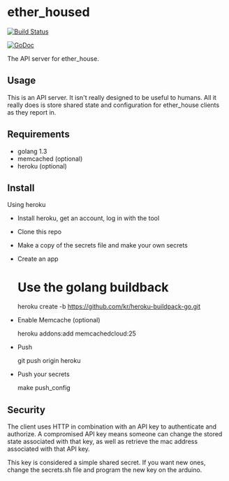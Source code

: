 # ether_housed

[![Build Status](https://travis-ci.org/solarkennedy/ether_housed.svg)](https://travis-ci.org/solarkennedy/ether_housed)

[![GoDoc](https://godoc.org/github.com/solarkennedy/ether_housed?status.svg)](https://godoc.org/github.com/solarkennedy/ether_housed)

The API server for ether\_house.

## Usage

This is an API server. It isn't really designed to be useful to humans.
All it really does is store shared state and configuration for ether\_house 
clients as they report in.

## Requirements

* golang 1.3
* memcached (optional)
* heroku (optional)

## Install

Using heroku

* Install heroku, get an account, log in with the tool
* Clone this repo
* Make a copy of the secrets file and make your own secrets
* Create an app

    # Use the golang buildback
    heroku create -b https://github.com/kr/heroku-buildpack-go.git

* Enable Memcache (optional)

    heroku addons:add memcachedcloud:25

* Push

    git push origin heroku

* Push your secrets

    make push_config

## Security

The client uses HTTP in combination with an API key to authenticate and
authorize. A compromised API key means someone can change the stored state
associated with that key, as well as retrieve the mac address associated
with that API key.

This key is considered a simple shared secret. If you want new ones, change the
secrets.sh file and program the new key on the arduino.

